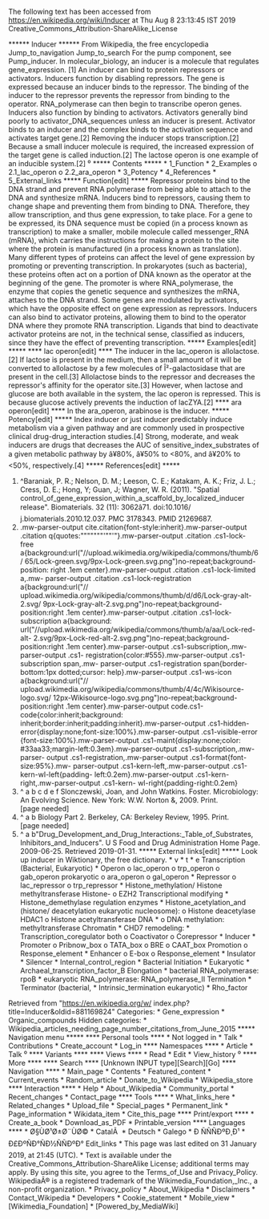 The following text has been accessed from https://en.wikipedia.org/wiki/Inducer at Thu Aug 8 23:13:45 IST 2019
Creative_Commons_Attribution-ShareAlike_License




















****** Inducer ******
From Wikipedia, the free encyclopedia
Jump_to_navigation Jump_to_search
For the pump component, see Pump_inducer.
In molecular_biology, an inducer is a molecule that regulates gene_expression.
[1] An inducer can bind to protein repressors or activators.
Inducers function by disabling repressors. The gene is expressed because an
inducer binds to the repressor. The binding of the inducer to the repressor
prevents the repressor from binding to the operator. RNA_polymerase can then
begin to transcribe operon genes.
Inducers also function by binding to activators. Activators generally bind
poorly to activator_DNA_sequences unless an inducer is present. Activator binds
to an inducer and the complex binds to the activation sequence and activates
target gene.[2] Removing the inducer stops transcription.[2]
Because a small inducer molecule is required, the increased expression of the
target gene is called induction.[2] The lactose operon is one example of an
inducible system.[2]
⁰
***** Contents *****
    * 1_Function
    * 2_Examples
          o 2.1_lac_operon
          o 2.2_ara_operon
    * 3_Potency
    * 4_References
    * 5_External_links
***** Function[edit] *****
Repressor proteins bind to the DNA strand and prevent RNA polymerase from being
able to attach to the DNA and synthesize mRNA. Inducers bind to repressors,
causing them to change shape and preventing them from binding to DNA.
Therefore, they allow transcription, and thus gene expression, to take place.
For a gene to be expressed, its DNA sequence must be copied (in a process known
as transcription) to make a smaller, mobile molecule called messenger_RNA
(mRNA), which carries the instructions for making a protein to the site where
the protein is manufactured (in a process known as translation). Many different
types of proteins can affect the level of gene expression by promoting or
preventing transcription. In prokaryotes (such as bacteria), these proteins
often act on a portion of DNA known as the operator at the beginning of the
gene. The promoter is where RNA_polymerase, the enzyme that copies the genetic
sequence and synthesizes the mRNA, attaches to the DNA strand.
Some genes are modulated by activators, which have the opposite effect on gene
expression as repressors. Inducers can also bind to activator proteins,
allowing them to bind to the operator DNA where they promote RNA transcription.
Ligands that bind to deactivate activator proteins are not, in the technical
sense, classified as inducers, since they have the effect of preventing
transcription.
***** Examples[edit] *****
**** lac operon[edit] ****
The inducer in the lac_operon is allolactose.[2] If lactose is present in the
medium, then a small amount of it will be converted to allolactose by a few
molecules of Î²-galactosidase that are present in the cell.[3] Allolactose
binds to the repressor and decreases the repressor's affinity for the operator
site.[3]
However, when lactose and glucose are both available in the system, the lac
operon is repressed. This is because glucose actively prevents the induction of
lacZYA.[2]
**** ara operon[edit] ****
In the ara_operon, arabinose is the inducer.
***** Potency[edit] *****
Index inducer or just inducer predictably induce metabolism via a given pathway
and are commonly used in prospective clinical drug-drug_interaction studies.[4]
Strong, moderate, and weak inducers are drugs that decreases the AUC of
sensitive_index_substrates of a given metabolic pathway by â¥80%, â¥50% to
<80%, and â¥20% to <50%, respectively.[4]
***** References[edit] *****
   1. ^Baraniak, P. R.; Nelson, D. M.; Leeson, C. E.; Katakam, A. K.; Friz, J.
      L.; Cress, D. E.; Hong, Y; Guan, J; Wagner, W. R. (2011). "Spatial
      control_of_gene_expression_within_a_scaffold_by_localized_inducer
      release". Biomaterials. 32 (11): 3062â71. doi:10.1016/
      j.biomaterials.2010.12.037. PMC 3178343. PMID 21269687.
   2. .mw-parser-output cite.citation{font-style:inherit}.mw-parser-output
      .citation q{quotes:"\"""\"""'""'"}.mw-parser-output .citation .cs1-lock-
      free a{background:url("//upload.wikimedia.org/wikipedia/commons/thumb/6/
      65/Lock-green.svg/9px-Lock-green.svg.png")no-repeat;background-position:
      right .1em center}.mw-parser-output .citation .cs1-lock-limited a,.mw-
      parser-output .citation .cs1-lock-registration a{background:url("//
      upload.wikimedia.org/wikipedia/commons/thumb/d/d6/Lock-gray-alt-2.svg/
      9px-Lock-gray-alt-2.svg.png")no-repeat;background-position:right .1em
      center}.mw-parser-output .citation .cs1-lock-subscription a{background:
      url("//upload.wikimedia.org/wikipedia/commons/thumb/a/aa/Lock-red-alt-
      2.svg/9px-Lock-red-alt-2.svg.png")no-repeat;background-position:right
      .1em center}.mw-parser-output .cs1-subscription,.mw-parser-output .cs1-
      registration{color:#555}.mw-parser-output .cs1-subscription span,.mw-
      parser-output .cs1-registration span{border-bottom:1px dotted;cursor:
      help}.mw-parser-output .cs1-ws-icon a{background:url("//
      upload.wikimedia.org/wikipedia/commons/thumb/4/4c/Wikisource-logo.svg/
      12px-Wikisource-logo.svg.png")no-repeat;background-position:right .1em
      center}.mw-parser-output code.cs1-code{color:inherit;background:
      inherit;border:inherit;padding:inherit}.mw-parser-output .cs1-hidden-
      error{display:none;font-size:100%}.mw-parser-output .cs1-visible-error
      {font-size:100%}.mw-parser-output .cs1-maint{display:none;color:
      #33aa33;margin-left:0.3em}.mw-parser-output .cs1-subscription,.mw-parser-
      output .cs1-registration,.mw-parser-output .cs1-format{font-size:95%}.mw-
      parser-output .cs1-kern-left,.mw-parser-output .cs1-kern-wl-left{padding-
      left:0.2em}.mw-parser-output .cs1-kern-right,.mw-parser-output .cs1-kern-
      wl-right{padding-right:0.2em}
   3. ^ a b c d e f Slonczewski, Joan, and John Watkins. Foster. Microbiology:
      An Evolving Science. New York: W.W. Norton &, 2009. Print.[page needed]
   4. ^ a b Biology Part 2. Berkeley, CA: Berkeley Review, 1995. Print.
      [page needed]
   5. ^ a b"Drug_Development_and_Drug_Interactions:_Table_of_Substrates,
      Inhibitors_and_Inducers". U S Food and Drug Administration Home Page.
      2009-06-25. Retrieved 2019-01-31.
***** External links[edit] *****
 Look up inducer in Wiktionary, the free dictionary.
    * v
    * t
    * e
Transcription (Bacterial, Eukaryotic)
                                * Operon
                                      o lac_operon
                                      o trp_operon
                                      o gab_operon
                prokaryotic           o ara_operon
                                      o gal_operon
                                * Repressor
                                      o lac_repressor
                                      o trp_repressor
                                             * Histone_methylation/
                                               Histone
                                               methyltransferase
                            Histone-               o EZH2
Transcriptional             modifying        * Histone_demethylase
regulation                  enzymes          * Histone_acetylation_and
                            (histone/          deacetylation
                eukaryotic  nucleosome):           o Histone
                                                     deacetylase HDAC1
                                                   o Histone
                                                     acetyltransferase
                            DNA              *     o DNA
                            methylation:             methyltransferase
                            Chromatin        * CHD7
                            remodeling:
                                * Transcription_coregulator
                both                  o Coactivator
                                      o Corepressor
                                * Inducer
                    * Promoter
                          o Pribnow_box
                          o TATA_box
                          o BRE
                          o CAAT_box
Promotion                 o Response_element
                    * Enhancer
                          o E-box
                          o Response_element
                    * Insulator
                    * Silencer
                    * Internal_control_region
                    * Bacterial
Initiation          * Eukaryotic
                    * Archaeal_transcription_factor_B
Elongation          * bacterial RNA_polymerase: rpoB
                    * eukaryotic RNA_polymerase: RNA_polymerase_II
Termination         * Terminator
(bacterial,         * Intrinsic_termination
eukaryotic)         * Rho_factor

Retrieved from "https://en.wikipedia.org/w/
index.php?title=Inducer&oldid=881169824"
Categories:
    * Gene_expression
    * Organic_compounds
Hidden categories:
    * Wikipedia_articles_needing_page_number_citations_from_June_2015
***** Navigation menu *****
**** Personal tools ****
    * Not logged in
    * Talk
    * Contributions
    * Create_account
    * Log_in
**** Namespaces ****
    * Article
    * Talk
⁰
**** Variants ****
**** Views ****
    * Read
    * Edit
    * View_history
⁰
**** More ****
**** Search ****
[Unknown INPUT type][Search][Go]
**** Navigation ****
    * Main_page
    * Contents
    * Featured_content
    * Current_events
    * Random_article
    * Donate_to_Wikipedia
    * Wikipedia_store
**** Interaction ****
    * Help
    * About_Wikipedia
    * Community_portal
    * Recent_changes
    * Contact_page
**** Tools ****
    * What_links_here
    * Related_changes
    * Upload_file
    * Special_pages
    * Permanent_link
    * Page_information
    * Wikidata_item
    * Cite_this_page
**** Print/export ****
    * Create_a_book
    * Download_as_PDF
    * Printable_version
**** Languages ****
    * Ø§ÙØ¹Ø±Ø¨ÙØ©
    * CatalÃ 
    * Deutsch
    * Galego
    * Ð ÑÑÑÐºÐ¸Ð¹
    * Ð£ÐºÑÐ°ÑÐ½ÑÑÐºÐ°
Edit_links
    * This page was last edited on 31 January 2019, at 21:45 (UTC).
    * Text is available under the Creative_Commons_Attribution-ShareAlike
      License; additional terms may apply. By using this site, you agree to the
      Terms_of_Use and Privacy_Policy. WikipediaÂ® is a registered trademark of
      the Wikimedia_Foundation,_Inc., a non-profit organization.
    * Privacy_policy
    * About_Wikipedia
    * Disclaimers
    * Contact_Wikipedia
    * Developers
    * Cookie_statement
    * Mobile_view
    * [Wikimedia_Foundation]
    * [Powered_by_MediaWiki]
